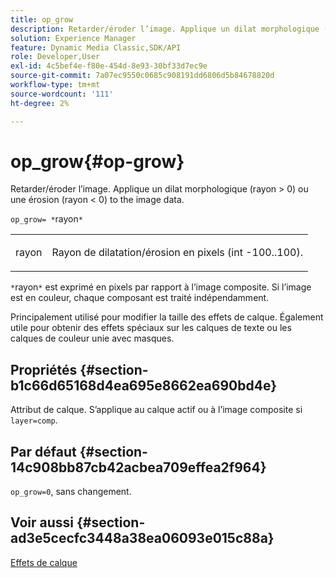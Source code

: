 ```yaml
---
title: op_grow
description: Retarder/éroder l’image. Applique un dilat morphologique (rayon > 0) ou une érosion (rayon < 0) to the image data.
solution: Experience Manager
feature: Dynamic Media Classic,SDK/API
role: Developer,User
exl-id: 4c5bef4e-f80e-454d-8e93-30bf33d7ec9e
source-git-commit: 7a07ec9550c0685c908191dd6806d5b84678820d
workflow-type: tm+mt
source-wordcount: '111'
ht-degree: 2%

---
```


# op_grow{#op-grow}

Retarder/éroder l’image. Applique un dilat morphologique (rayon > 0) ou une érosion (rayon &lt; 0) to the image data.

`op_grow= *`rayon`*`

<table id="simpletable_3BAA4523D29E447FA7A4C9009B3E8344"> 
 <tr class="strow"> 
  <td class="stentry"> <p><span class="codeph"><span class="varname"> rayon</span></span> </p> </td> 
  <td class="stentry"> <p>Rayon de dilatation/érosion en pixels (int -100..100). </p></td> 
 </tr> 
</table>

`*`rayon`*` est exprimé en pixels par rapport à l’image composite. Si l’image est en couleur, chaque composant est traité indépendamment.

Principalement utilisé pour modifier la taille des effets de calque. Également utile pour obtenir des effets spéciaux sur les calques de texte ou les calques de couleur unie avec masques.

## Propriétés {#section-b1c66d65168d4ea695e8662ea690bd4e}

Attribut de calque. S’applique au calque actif ou à l’image composite si `layer=comp`.

## Par défaut {#section-14c908bb87cb42acbea709effea2f964}

`op_grow=0`, sans changement.

## Voir aussi {#section-ad3e5cecfc3448a38ea06093e015c88a}

[Effets de calque](../../../../../is-api/http-ref/image-serving-api-ref/c-http-protocol-reference/c-syntax-and-features/r-layer-effects.md#reference-82a6b5311b3d4471ad2799adb3b2201c)
